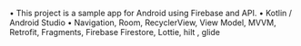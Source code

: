 • This project is a sample app for Android using Firebase and API.
• Kotlin / Android Studio
• Navigation, Room, RecyclerView, View Model, MVVM, Retrofit,
Fragments, Firebase Firestore, Lottie, hilt , glide
